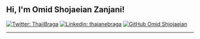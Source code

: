 <h2> Hi, I'm Omid Shojaeian Zanjani!</h2>
<p></em></p>

[![Twitter: ThaiiBraga](https://img.shields.io/twitter/follow/_omid_shojaeian?style=social)](https://twitter.com/_omid_shojaeian)
[![Linkedin: thaianebraga](https://content.linkedin.com/content/dam/me/business/en-us/amp/brand-site/v2/bg/LI-Logo.svg.original.svg)](https://twitter.com/_omid_shojaeian)
[![GitHub Omid Shjojaeian](https://img.shields.io/github/followers/omidshz100?label=follow&style=social)](https://github.com/omidshz100)

---
